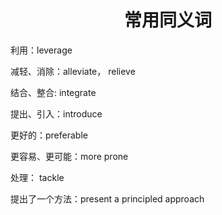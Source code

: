 # <center>常用同义词</center>

利用：leverage

减轻、消除：alleviate， relieve

结合、整合: integrate

提出、引入：introduce

更好的：preferable

更容易、更可能：more prone

处理： tackle

提出了一个方法：present a principled approach

